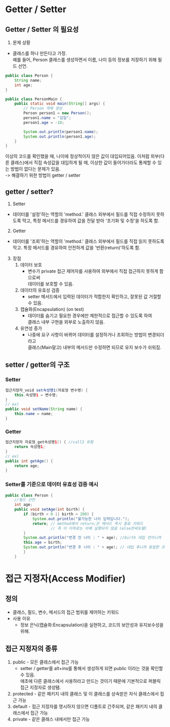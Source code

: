 # Getter / Setter
## Getter / Setter 의 필요성
1. 문제 상황
- 클래스를 하나 만든다고 가정.  
예를 들어, Person 클래스를 생성하면서 이름, 나이 등의 정보를 저장하기 위해 필드 선언.
```java
public class Person {
    String name;
    int age;
}

public class PersonMain {
    public static void main(String[] args) {
        // Person 객체 생성
        Person person1 = new Person();
        person1.name = "김일";
        person1.age = -10;

        System.out.println(person1.name);
        System.out.println(person1.age);
    }
}
```
이상의 코드를 확인했을 때, 나이에 정상적이지 않은 값이 대입되어있음. 이처럼 외부(다른 클래스)에서 직접 속성값을 대입하게 될 때,
이상한 값이 들어가더라도 통제할 수 있는 방법이 없다는 문제가 있음.  
-> 해결하기 위한 방법이 getter / setter

## getter / setter?
1. Setter
- 데이터를 '설정'하는 역할의 'method.' 클래스 외부에서 필드를 직접 수정하지 못하도록 막고,
특정 메서드를 경유하여 값을 전달 받아 '초기화 및 수정'을 하도록 함.
2. Getter
- 데이터를 '조회'하는 역할의 'method.' 클래스 외부에서 필드를 직접 읽지 못하도록 막고.
특정 메서드를 경유하여 안전하게 값을 '반환(return)'하도록 함.

3. 장점
    1. 데이터 보호
        - 변수가 private 접근 제어자를 사용하여 외부에서 직접 접근하지 못하게 함으로써  
        데이터를 보호할 수 있음.
    2. 데이터의 유효성 검증
        - setter 메서드에서 입력된 데이터가 적합한지 확인하고, 잘못된 값 거절할 수 있음.
    3. 캡슐화(Encapsulation) (on test)
        - 데이터를 숨기고 필요한 경우에만 제한적으로 접근할 수 있도록 하여  
       클래스 내부 구현을 외부로 노출하지 않음.
    4. 유연성 증가
        - 나중에 요구 사항이 바뀌어 데이터를 설정하거나 조회하는 방법이 변경되더라고  
       클래스(Main말고) 내부의 메서드만 수정하면 되므로 유지 보수가 쉬워짐.
## setter / getter의 구조
### Setter
```java
접근지정자_void set속성명1(자료형 변수명) {
    this.속성명1 = 변수명;
}
// ex)
public void setName(String name) {
    this.name = name;
}
```
### Getter
```java
접근지정자 자료형_get속성명1() { //call3 유형
    return 속성명1;
}
// ex) 
public int getAge() {
    return age;
}
```
### Setter를 기준으로 데이터 유효성 검증 예시
```java
public class Person {
    //필드 선언
    int age;
    public void setAge(int birth) {
        if (birth < 0 || birth > 200) {
            System.out.println("불가능한 나이 입력입니다.");
            return; // method에서 return;은 메서드 즉시 종료 키워드
                    // 즉 이 이하로는 아예 실행되지 않음 (else안써도됌)
        } 
        System.out.println("변경 전 나이 : " + age); //birth 대입 전이니까
        this.age = birth;
        System.out.println("변경 후 나이 : " + age); // 대입 후니까 동일한 코드라도 다른 결과값
        }
    }
```

# 접근 지정자(Access Modifier)
## 정의
- 클래스, 필드, 변수, 메서드의 접근 범위를 제어하는 키워드
- 사용 이유
  - 정보 은닉(캡슐화:Encapsulation)을 실현하고, 코드의 보안성과 유지보수성을 위해.

## 접근 지정자의 종류
1. public - 모든 클래스에서 접근 가능
    - setter / getter를 alt+ins를 통해서 생성하게 되면 public 이라는 것을 확인할 수 있음.  
        애초에 다른 클래스에서 사용하라고 만드는 것이기 때문에 기본적으로 퍼블릭 접근 지정자로 생성됌.
2. protected - 같은 패키지 내의 클래스 및 이 클래스를 상속받은 자식 클래스에서 접근 가능
3. default - 접근 지정자를 명시하지 않으면 디폴트로 간주되며, 같은 패키지 내의 클래스에서 접근 가능
4. private - 같은 클래스 내에서만 접근 가능
    